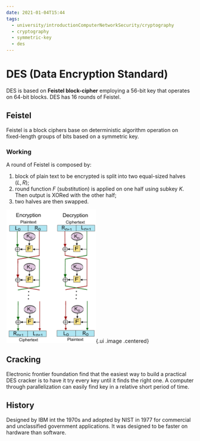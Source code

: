 ```yaml
---
date: 2021-01-04T15:44
tags:
  - university/introductionComputerNetworkSecurity/cryptography
  - cryptography
  - symmetric-key
  - des
---
```


# DES (Data Encryption Standard)
DES is based on **Feistel block-cipher** employing a 56-bit key that operates on 64-bit blocks. DES has 16 rounds of Feistel.

## Feistel
Feistel is a block ciphers base on deterministic algorithm operation on fixed-length groups of bits based on a symmetric key.

### Working
A round of Feistel is composed by:

1. block of plain text to be encrypted is split into two equal-sized halves $(L,R)$;
2. round function $F$ (substitution) is applied on one half using subkey $K$. Then output is XORed with the other half;
3. two halves are then swapped.

![Feistel](./static/feistel.png){.ui .image .centered}

## Cracking
Electronic frontier foundation find that the easiest way to build a practical DES cracker is to have it try every key until it finds the right one. A computer through parallelization can easily find key in a relative short period of time.

## History
Designed by IBM int the 1970s and adopted by NIST in 1977 for commercial and unclassified government applications. It was designed to be faster on hardware than software.

